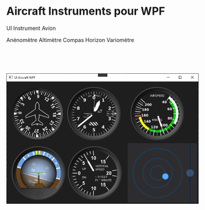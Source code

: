 # Aircraft  Instruments pour WPF
 UI Instrument Avion




Anénomètre
Altimètre
Compas
Horizon
Variomètre


<br/><br/><br/>

![Alt text](/Screen.png?raw=true "Optional Title")

